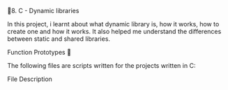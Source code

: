 8. C - Dynamic libraries

In this project, i learnt about what dynamic library is, how it works, how to create one and how it works. It also helped me understand the differences between static and shared libraries.



Function Prototypes 💾

The following files are scripts written for the projects written in C:



File	Description
